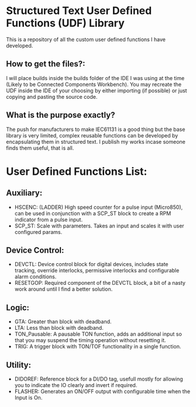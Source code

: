 # Structured Text User Defined Functions (UDF) Library
This is a repository of all the custom user defined functions I have developed.

## How to get the files?:
I will place builds inside the builds folder of the IDE I was using at the time (Likely to be Connected Components Workbench).
You may recreate the UDF inside the IDE of your choosing by either importing (if possible) or just copying and pasting the source code.

## What is the purpose exactly?
The push for manufacturers to make IEC61131 is a good thing but the base library is very limited, complex reusable functions can be developed by encapsulating them in structured text.
I publish my works incase someone finds them useful, that is all.



# User Defined Functions List:

## Auxiliary:
* HSCENC:     (LADDER) High speed counter for a pulse input (Micro850), can be used in conjunction with a SCP_ST block to create a RPM indicator from a pulse input.
* SCP_ST:     Scale with parameters. Takes an input and scales it with user configured params.

## Device Control:
* DEVCTL:     Device control block for digital devices, includes state tracking, override interlocks, permissive interlocks and configurable alarm conditions.
* RESETGOP:   Required component of the DEVCTL block, a bit of a nasty work around until I find a better solution.

## Logic:
* GTA:            Greater than block with deadband.
* LTA:            Less than block with deadband.
* TON_Pausable:   A pausable TON function, adds an additional input so that you may suspend the timing operation without resetting it.
* TRIG:           A trigger block with TON/TOF functionality in a single function.

## Utility:
* DIDOREF:      Reference block for a DI/DO tag, usefull mostly for allowing you to indicate the IO clearly and invert if required.
* FLASHER:      Generates an ON/OFF output with configurable time when the Input is On.
